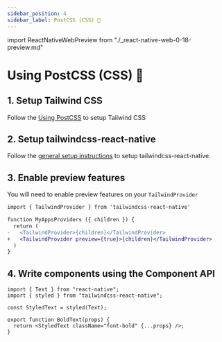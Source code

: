 ```yaml
---
sidebar_position: 4
sidebar_label: PostCSS (CSS) 🔬
---
```


import ReactNativeWebPreview from "./\_react-native-web-0-18-preview.md"

# Using PostCSS (CSS) 🔬

<ReactNativeWebPreview />

## 1. Setup Tailwind CSS

Follow the [Using PostCSS](https://tailwindcss.com/docs/installation/using-postcss) to setup Tailwind CSS

## 2. Setup tailwindcss-react-native

Follow the [general setup instructions](../installation.md) to setup tailwindcss-react-native.

## 3. Enable preview features

You will need to enable preview features on your `TailwindProvider`

```diff
import { TailwindProvider } from 'tailwindcss-react-native'

function MyAppsProviders ({ children }) {
  return (
-   <TailwindProvider>{children}</TailwindProvider>
+   <TailwindProvider preview={true}>{children}</TailwindProvider>
  )
}
```

## 4. Write components using the Component API

```tsx
import { Text } from "react-native";
import { styled } from "tailwindcss-react-native";

const StyledText = styled(Text);

export function BoldText(props) {
  return <StyledText className="font-bold" {...props} />;
}
```
